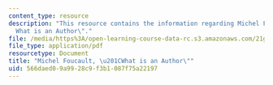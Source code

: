 ```yaml
---
content_type: resource
description: "This resource contains the information regarding Michel Foucault, \u201C\
  What is an Author\"."
file: /media/https%3A/open-learning-course-data-rc.s3.amazonaws.com/21g-017-germany-and-its-european-context-fall-2002/566daed09a9928c9f3b1087f75a22197_MIT21G_017F02_lec_10_3.pdf
file_type: application/pdf
resourcetype: Document
title: "Michel Foucault, \u201CWhat is an Author\""
uid: 566daed0-9a99-28c9-f3b1-087f75a22197
---
```

